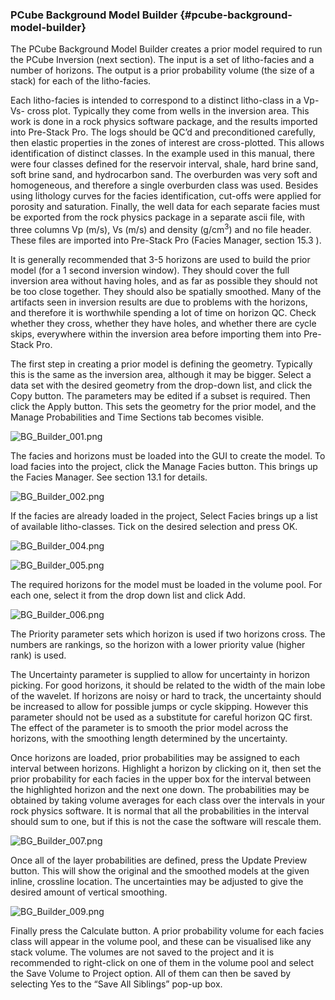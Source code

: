 ### PCube Background Model Builder {#pcube-background-model-builder}

The PCube Background Model Builder creates a prior model required to run the PCube Inversion (next section). The input is a set of litho-facies and a number of horizons. The output is a prior probability volume (the size of a stack) for each of the litho-facies.

Each litho-facies is intended to correspond to a distinct litho-class in a Vp-Vs- cross plot. Typically they come from wells in the inversion area. This work is done in a rock physics software package, and the results imported into Pre-Stack Pro. The logs should be QC’d and preconditioned carefully, then elastic properties in the zones of interest are cross-plotted. This allows identification of distinct classes. In the example used in this manual, there were four classes defined for the reservoir interval, shale, hard brine sand, soft brine sand, and hydrocarbon sand. The overburden was very soft and homogeneous, and therefore a single overburden class was used. Besides using lithology curves for the facies identification, cut-offs were applied for porosity and saturation. Finally, the well data for each separate facies must be exported from the rock physics package in a separate ascii file, with three columns Vp (m/s), Vs (m/s) and density (g/cm<sup>3</sup>) and no file header. These files are imported into Pre-Stack Pro (Facies Manager, section 15.3 ).

It is generally recommended that 3-5 horizons are used to build the prior model (for a 1 second inversion window). They should cover the full inversion area without having holes, and as far as possible they should not be too close together. They should also be spatially smoothed. Many of the artifacts seen in inversion results are due to problems with the horizons, and therefore it is worthwhile spending a lot of time on horizon QC. Check whether they cross, whether they have holes, and whether there are cycle skips, everywhere within the inversion area before importing them into Pre-Stack Pro.

The first step in creating a prior model is defining the geometry. Typically this is the same as the inversion area, although it may be bigger. Select a data set with the desired geometry from the drop-down list, and click the Copy button. The parameters may be edited if a subset is required. Then click the Apply button. This sets the geometry for the prior model, and the Manage Probabilities and Time Sections tab becomes visible.

![BG_Builder_001.png](C:\Temp\Gitbook3\export\assets\bgbuilder_001.png)

The facies and horizons must be loaded into the GUI to create the model. To load facies into the project, click the Manage Facies button. This brings up the Facies Manager. See section 13.1 for details.

![BG_Builder_002.png](C:\Temp\Gitbook3\export\assets\bgbuilder_002.png)

If the facies are already loaded in the project, Select Facies brings up a list of available litho-classes. Tick on the desired selection and press OK.

![BG_Builder_004.png](C:\Temp\Gitbook3\export\assets\bgbuilder_004.png)

![BG_Builder_005.png](C:\Temp\Gitbook3\export\assets\bgbuilder_005.png)

The required horizons for the model must be loaded in the volume pool. For each one, select it from the drop down list and click Add.

![BG_Builder_006.png](C:\Temp\Gitbook3\export\assets\bgbuilder_006.png)

The Priority parameter sets which horizon is used if two horizons cross. The numbers are rankings, so the horizon with a lower priority value (higher rank) is used.

The Uncertainty parameter is supplied to allow for uncertainty in horizon picking. For good horizons, it should be related to the width of the main lobe of the wavelet. If horizons are noisy or hard to track, the uncertainty should be increased to allow for possible jumps or cycle skipping. However this parameter should not be used as a substitute for careful horizon QC first. The effect of the parameter is to smooth the prior model across the horizons, with the smoothing length determined by the uncertainty.

Once horizons are loaded, prior probabilities may be assigned to each interval between horizons. Highlight a horizon by clicking on it, then set the prior probability for each facies in the upper box for the interval between the highlighted horizon and the next one down. The probabilities may be obtained by taking volume averages for each class over the intervals in your rock physics software. It is normal that all the probabilities in the interval should sum to one, but if this is not the case the software will rescale them.

![BG_Builder_007.png](C:\Temp\Gitbook3\export\assets\bgbuilder_007.png)

Once all of the layer probabilities are defined, press the Update Preview button. This will show the original and the smoothed models at the given inline, crossline location. The uncertainties may be adjusted to give the desired amount of vertical smoothing.

![BG_Builder_009.png](C:\Temp\Gitbook3\export\assets\bgbuilder_009.png)

Finally press the Calculate button. A prior probability volume for each facies class will appear in the volume pool, and these can be visualised like any stack volume. The volumes are not saved to the project and it is recommended to right-click on one of them in the volume pool and select the Save Volume to Project option. All of them can then be saved by selecting Yes to the “Save All Siblings” pop-up box.